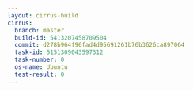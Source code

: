 ```yaml
---
layout: cirrus-build
cirrus:
  branch: master
  build-id: 5413207458709504
  commit: d278b964f96fad4d95691261b76b3626ca897064
  task-id: 5151309043597312
  task-number: 0
  os-name: Ubuntu
  test-result: 0
---
```

